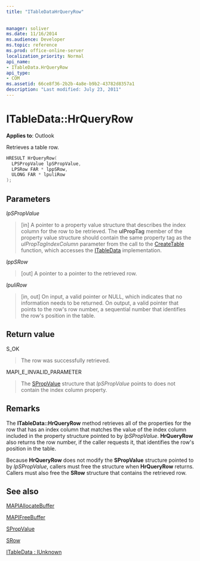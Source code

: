 ```yaml
---
title: "ITableDataHrQueryRow"
 
 
manager: soliver
ms.date: 11/16/2014
ms.audience: Developer
ms.topic: reference
ms.prod: office-online-server
localization_priority: Normal
api_name:
- ITableData.HrQueryRow
api_type:
- COM
ms.assetid: 66ce8f36-2b2b-4a8e-b9b2-43782d8357a1
description: "Last modified: July 23, 2011"
---
```


# ITableData::HrQueryRow

  
  
**Applies to**: Outlook 
  
Retrieves a table row.
  
```cpp
HRESULT HrQueryRow(
  LPSPropValue lpSPropValue,
  LPSRow FAR * lppSRow,
  ULONG FAR * lpuliRow
);
```

## Parameters

 _lpSPropValue_
  
> [in] A pointer to a property value structure that describes the index column for the row to be retrieved. The **ulPropTag** member of the property value structure should contain the same property tag as the  _ulPropTagIndexColumn_ parameter from the call to the [CreateTable](createtable.md) function, which accesses the [ITableData](itabledataiunknown.md) implementation. 
    
 _lppSRow_
  
> [out] A pointer to a pointer to the retrieved row. 
    
 _lpuliRow_
  
> [in, out] On input, a valid pointer or NULL, which indicates that no information needs to be returned. On output, a valid pointer that points to the row's row number, a sequential number that identifies the row's position in the table.
    
## Return value

S_OK 
  
> The row was successfully retrieved.
    
MAPI_E_INVALID_PARAMETER 
  
> The [SPropValue](spropvalue.md) structure that  _lpSPropValue_ points to does not contain the index column property. 
    
## Remarks

The **ITableData::HrQueryRow** method retrieves all of the properties for the row that has an index column that matches the value of the index column included in the property structure pointed to by  _lpSPropValue_. **HrQueryRow** also returns the row number, if the caller requests it, that identifies the row's position in the table. 
  
Because **HrQueryRow** does not modify the **SPropValue** structure pointed to by  _lpSPropValue_, callers must free the structure when **HrQueryRow** returns. Callers must also free the **SRow** structure that contains the retrieved row. 
  
## See also



[MAPIAllocateBuffer](mapiallocatebuffer.md)
  
[MAPIFreeBuffer](mapifreebuffer.md)
  
[SPropValue](spropvalue.md)
  
[SRow](srow.md)
  
[ITableData : IUnknown](itabledataiunknown.md)

